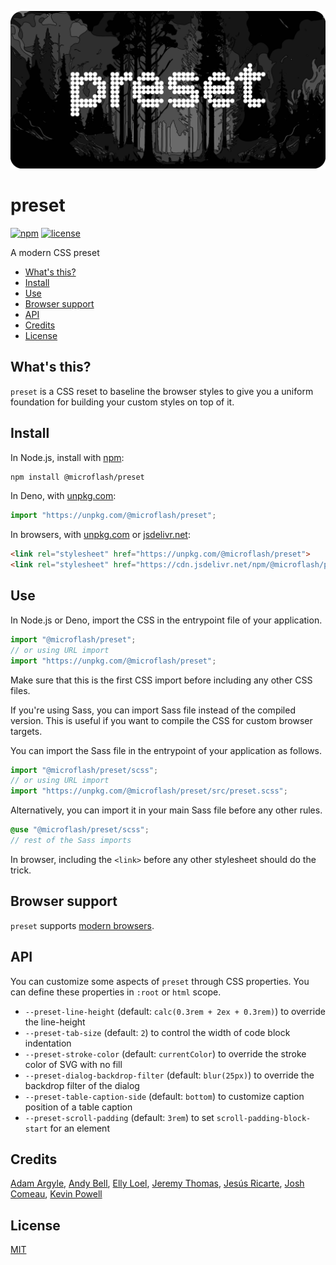 ![preset](./banner.webp)

# preset

[![npm](https://img.shields.io/npm/v/@microflash/preset)](https://www.npmjs.com/package/@microflash/preset)
[![license](https://img.shields.io/github/license/Microflash/preset)](./LICENSE.md)

A modern CSS preset

- [What's this?](#whats-this)
- [Install](#install)
- [Use](#use)
- [Browser support](#browser-support)
- [API](#api)
- [Credits](#credits)
- [License](#license)

## What's this?

`preset` is a CSS reset to baseline the browser styles to give you a uniform foundation for building your custom styles on top of it.

## Install

In Node.js, install with [npm](https://docs.npmjs.com/cli/install):

```sh
npm install @microflash/preset
```

In Deno, with [unpkg.com](https://unpkg.com):

```js
import "https://unpkg.com/@microflash/preset";
```

In browsers, with [unpkg.com](https://unpkg.com) or [jsdelivr.net](https://jsdelivr.net):

```html
<link rel="stylesheet" href="https://unpkg.com/@microflash/preset">
<link rel="stylesheet" href="https://cdn.jsdelivr.net/npm/@microflash/preset">
```

## Use

In Node.js or Deno, import the CSS in the entrypoint file of your application.

```js
import "@microflash/preset";
// or using URL import
import "https://unpkg.com/@microflash/preset";
```

Make sure that this is the first CSS import before including any other CSS files.

If you're using Sass, you can import Sass file instead of the compiled version. This is useful if you want to compile the CSS for custom browser targets.

You can import the Sass file in the entrypoint of your application as follows.

```js
import "@microflash/preset/scss";
// or using URL import
import "https://unpkg.com/@microflash/preset/src/preset.scss";
```

Alternatively, you can import it in your main Sass file before any other rules.

```scss
@use "@microflash/preset/scss";
// rest of the Sass imports
```

In browser, including the `<link>` before any other stylesheet should do the trick.

## Browser support

`preset` supports [modern browsers](https://browsersl.ist/#q=defaults%2C+not+IE+%3E+0).

## API

You can customize some aspects of `preset` through CSS properties. You can define these properties in `:root` or `html` scope.

- `--preset-line-height` (default: `calc(0.3rem + 2ex + 0.3rem)`) to override the line-height
- `--preset-tab-size` (default: `2`) to control the width of code block indentation
- `--preset-stroke-color` (default: `currentColor`) to override the stroke color of SVG with no fill
- `--preset-dialog-backdrop-filter` (default: `blur(25px)`) to override the backdrop filter of the dialog
- `--preset-table-caption-side` (default: `bottom`) to customize caption position of a table caption
- `--preset-scroll-padding` (default: `3rem`) to set `scroll-padding-block-start` for an element

## Credits

[Adam Argyle](https://github.com/argyleink/open-props/blob/45a735169c62544a176b1d95384aeaf00d81862e/src/extra/normalize.src.css#L1), [Andy Bell](https://andy-bell.co.uk/a-more-modern-css-reset/), [Elly Loel](https://gist.github.com/EllyLoel/4ff8a6472247e6dd2315fd4038926522), [Jeremy Thomas](https://github.com/jgthms/minireset.css), [Jesús Ricarte](https://kittygiraudel.com/2020/05/18/using-calc-to-figure-out-optimal-line-height/), [Josh Comeau](https://www.joshwcomeau.com/css/custom-css-reset/), [Kevin Powell](https://www.youtube.com/watch?v=cCAtD_BAHNw)

## License

[MIT](./LICENSE.md)

